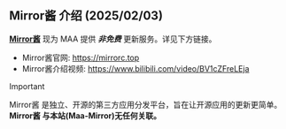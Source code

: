 ## **Mirror酱** 介绍 (2025/02/03)
**[Mirror酱](https://mirrorc.top)** 现为 MAA 提供 ***非免费*** 更新服务。详见下方链接。
- Mirror酱官网: https://mirrorc.top
- Mirror酱介绍视频: https://www.bilibili.com/video/BV1cZFreLEja

>[!IMPORTANT]
Mirror酱 是独立、开源的第三方应用分发平台，旨在让开源应用的更新更简单。
**Mirror酱 与本站(Maa-Mirror)无任何关联。**